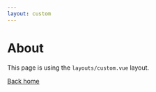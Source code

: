 ```yaml
---
layout: custom
---
```


# About

This page is using the `layouts/custom.vue` layout.

[Back home](/)
